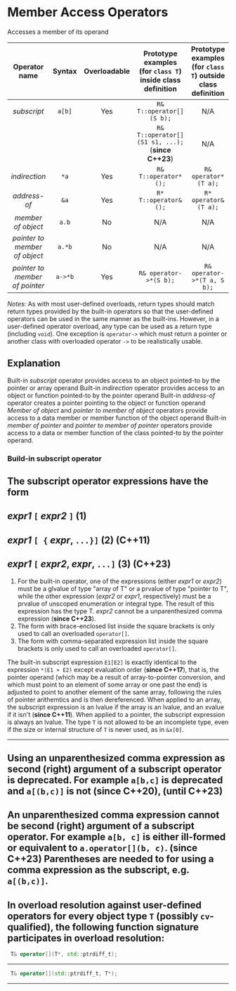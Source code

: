 # Member Access Operators

Accesses a member of its operand


| Operator name | Syntax | Overloadable | Prototype examples (for `class T`) inside class definition | Prototype examples (for `class T`) outside class definition |
|:-------------:|:------:|:------------:|:----------------------:|:------------------------:|
|  _subscript_    |  `a[b]`  |    Yes       | `R& T::operator[](S b);`  |           N/A            |
|                 |          |              | `R& T::operator[](S1 s1, ...);` (**since C++23**) | N/A  |
|  _indirection_  |  `*a`    |    Yes       | `R& T::operator*();` | `R& operator*(T a);` |
|  _address-of_   |  `&a`    |    Yes       | `R* T::operator&();` | `R* operator&(T a);` |
|  _member of object_ | `a.b` |  No  |  N/A  |  N/A |
|  _pointer to member of object_ | `a.*b` | No | N/A | N/A |  
|  _pointer to member of pointer_ | `a->*b` | Yes | `R& operator->*(S b);` | `R& operator->*(T a, S b);` |

_Notes_:
As with most user-defined overloads, return types should match return types provided by the built-in operators so that the user-defined operators can be used in the same manner as the built-ins. However, in a user-defined operator overload, any type can be used as a return type (including `void`). One exception is `operator->` which must return a pointer or another class with overloaded operator `->` to be realistically usable.

## Explanation

Built-in *subscript* operator provides access to an object pointed-to by the pointer or array operand
Built-in *indirection* operator provides access to an object or function pointed-to by the pointer operand
Built-in *address-of* operator creates a pointer pointing to the object or function operand
*Member of object* and *pointer to member of object* operators provide access to a data member or member function of the object operand
Built-in *member of pointer* and *pointer to member of pointer* operators provide access to a data or member function of the class pointed-to by the pointer operand.

### Build-in subscript operator

The subscript operator expressions have the form
--------------
*expr1* `[` *expr2* `]`          (1)
--------------
*expr1* `[ {` *expr*, `...}]`        (2)    (**C++11**)
--------------
*expr1* `[` *expr2*, *expr*, `...]`      (3)   (**C++23**)
--------------
1) For the built-in operator, one of the expressions (either *expr1* or *expr2*) must be a glvalue of type "array of T" or a prvalue of type "pointer to T", while the other expression (*expr2* or *expr1*, respectively) must be a prvalue of unscoped enumeration or integral type. The result of this expression has the type T. *expr2* cannot be a unparenthesized comma expression (**since C++23**).
2) The form with brace-enclosed list inside the square brackets is only used to call an overloaded `operator[]`.
3) The form with comma-separated expression list inside the square brackets is only used to call an overloaded `operator[]`.

The built-in subscript expression `E1[E2]` is exactly identical to the expression `*(E1 + E2)` except evaluation order (**since C++17**), that is, the pointer operand (which may be a result of array-to-pointer conversion, and which must point to an element of some array or one past the end) is adjusted to point to another element of the same array, following the rules of pointer arithemtics and is then dereferenced.
When applied to an array, the subscript expression is an lvalue if the array is an lvalue, and an xvalue if it isn't (**since C++11**).
When applied to a pointer, the subscript expression is always an lvalue.
The type `T` is not allowed to be an incomplete type, even if the size or internal structure of `T` is never used, as in `&x[0]`. 

-------------------
Using an unparenthesized comma expression as second (right) argument of a subscript operator is deprecated. For example `a[b,c]` is deprecated and `a[(b,c)]` is not (**since C++20**), (**until C++23**)
-------------------
An unparenthesized comma expression cannot be second (right) argument of a subscript operator. For example `a[b, c]` is either ill-formed or equivalent to `a.operator[](b, c)`. (**since C++23**)
Parentheses are needed to for using a comma expression as the subscript, e.g. `a[(b,c)]`.
-------------------
In overload resolution against user-defined operators for every object type `T` (possibly `cv`-qualified), the following function signature participates in overload resolution:
-------------------
```cpp
 T& operator[](T*, std::ptrdiff_t);
```
-------------------
```cpp
 T& operator[](std::ptrdiff_t, T*);
```
-------------------


